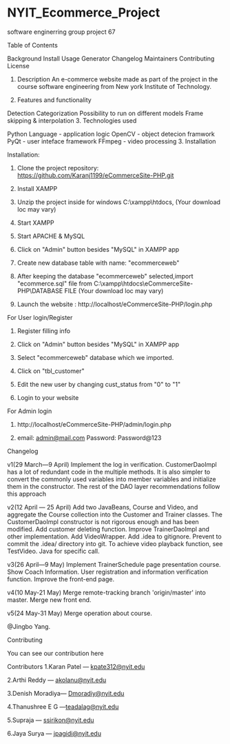 # NYIT_Ecommerce_Project

software enginerring group project 67

Table of Contents

Background
Install
Usage
Generator
Changelog
Maintainers
Contributing
License



1. Description
An e-commerce website made as part of the project in the course software engineering from New york Institute of Technology.

2. Features and functionality

Detection
Categorization
Possibility to run on different models
Frame skipping & interpolation
3. Technologies used

Python Language - application logic
OpenCV - object detecion framwork
PyQt - user inteface framework
FFmpeg - video processing
3. Installation

Installation:


1) Clone the project repository: https://github.com/Karanj1199/eCommerceSite-PHP.git

2) Install XAMPP

3) Unzip the project inside for windows C:\xampp\htdocs,  (Your download loc may vary)

4) Start XAMPP

5) Start APACHE & MySQL

6) Click on "Admin" button besides "MySQL" in XAMPP app

7) Create new database table with name: "ecommerceweb"

8) After keeping the database "ecommerceweb" selected,import "ecommerce.sql" file from C:\xampp\htdocs\eCommerceSite-PHP\DATABASE FILE  (Your download loc may vary)

9) Launch the website : http://localhost/eCommerceSite-PHP/login.php  

For User login/Register

1) Register filling info

2) Click on "Admin" button besides "MySQL" in XAMPP app

3) Select "ecommerceweb" database which we imported.

4) Click on "tbl_customer"

5) Edit the new user by changing cust_status from "0" to "1"

6) Login to your website


For Admin login

1) http://localhost/eCommerceSite-PHP/admin/login.php

2) email: admin@mail.com
   Password: Password@123
   
   
   
   
Changelog

v1(29 March—9 April) Implement the log in verification. CustomerDaoImpl has a lot of redundant code in the multiple methods. It is also simpler to convert the commonly used variables into member variables and initialize them in the constructor. The rest of the DAO layer recommendations follow this approach

v2(12 April — 25 April) Add two JavaBeans, Course and Video, and aggregate the Course collection into the Customer and Trainer classes. The CustomerDaoImpl constructor is not rigorous enough and has been modified. Add customer deleting function. Improve TrainerDaoImpl and other implementation. Add VideoWrapper. Add .idea to gitignore. Prevent to commit the .idea/ directory into git. To achieve video playback function, see TestVideo. Java for specific call.

v3(26 April—9 May) Implement TrainerSchedule page presentation course. Show Coach Information. User registration and information verification function. Improve the front-end page.

v4(10 May-21 May) Merge remote-tracking branch 'origin/master' into master. Merge new front end.

v5(24 May-31 May) Merge operation about course.

@Jingbo Yang.

Contributing

You can see our contribution here

Contributors
1.Karan Patel — kpate312@nyit.edu

2.Arthi Reddy — akolanu@nyit.edu

3.Denish Moradiya— Dmoradiy@nyit.edu

4.Thanushree E G —teadalag@nyit.edu

5.Supraja — ssirikon@nyit.edu

6.Jaya Surya — jpagidi@nyit.edu


